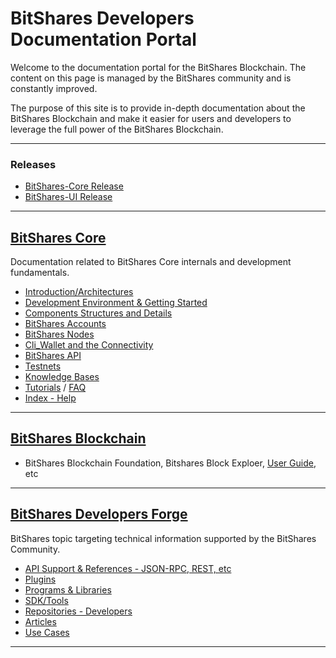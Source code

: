 # BitShares Developers Documentation Portal

Welcome to the documentation portal for the BitShares Blockchain. The content on this page is managed by the BitShares community and is constantly improved.

The purpose of this site is to provide in-depth documentation about the BitShares Blockchain and make it easier for users and developers to leverage the full power of the BitShares Blockchain.

***

### Releases
- [BitShares-Core Release](https://github.com/bitshares/bitshares-core/releases)
- [BitShares-UI Release](https://github.com/bitshares/bitshares-ui/releases)

***

## [BitShares Core](/core/README.md#bitshares-core)
Documentation related to BitShares Core internals and development fundamentals. 

- [Introduction/Architectures](/core/intro/README.md#introduction--architectures)
- [Development Environment & Getting Started](/core/installation/README.md#development-environment--getting-started)
- [Components Structures and Details]()
- [BitShares Accounts](/core/accounts/README.md#bitshares-accounts)
- [BitShares Nodes](/core/nodes_full_witness/README.md#bitshares-nodes-and-p2p-network)
- [Cli_Wallet and the Connectivity](/core/wallet/README.md#cli_wallet-and-the-connectivity)
- [BitShares API](/core/api/README.md#bitshares-api) 
- [Testnets](/core/testnets/README.md#testnets)
- [Knowledge Bases](/core/knowledge_base/README.md#knowledge-base)
- [Tutorials](/core/tutorials/Readme.md#tutorials) / [FAQ](/core/tutorials/FAQ.md#frequently-asked-questions---list-all)
- [Index - Help](/core/help/index.md#help)

***

## [BitShares Blockchain](/core/bitshares_blockchain/README.md#bitshares-blockchain)
- BitShares Blockchain Foundation, Bitshares Block Exploer, [User Guide](https://github.com/bitshares/how.bitshares.works/tree/master/bbf/user_guide#user-guide), etc 

***

## [BitShares Developers Forge](/forge/README.md#bts-developers-forge)
BitShares topic targeting technical information supported by the BitShares Community. 

- [API Support & References - JSON-RPC, REST, etc ](/forge/api_support/README.md#api-support--references)
- [Plugins](/forge/plugins/README.md#plugins)
- [Programs & Libraries](/forge/program_libraries/README.md#programs--libraries)
- [SDK/Tools](/forge/sdk_tools/README.md#sdk--tools)
- [Repositories - Developers](/forge/shared_repo/repo_byname_list.md#developers-github-repositories)
- [Articles](/forge/articles/tech_articles_chronological.md#articles--references)
- [Use Cases](/forge/use_cases/README.md#use-cases)

***

